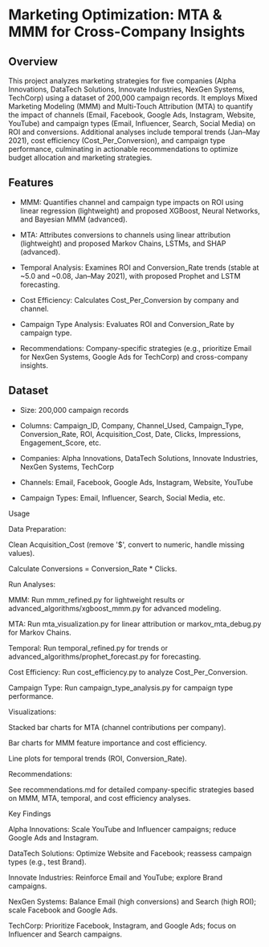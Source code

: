 # Marketing Optimization: MTA & MMM for Cross-Company Insights

## Overview

This project analyzes marketing strategies for five companies (Alpha Innovations, DataTech Solutions, Innovate Industries, NexGen Systems, TechCorp) using a dataset of 200,000 campaign records. It employs Mixed Marketing Modeling (MMM) and Multi-Touch Attribution (MTA) to quantify the impact of channels (Email, Facebook, Google Ads, Instagram, Website, YouTube) and campaign types (Email, Influencer, Search, Social Media) on ROI and conversions. Additional analyses include temporal trends (Jan–May 2021), cost efficiency (Cost_Per_Conversion), and campaign type performance, culminating in actionable recommendations to optimize budget allocation and marketing strategies.

## Features





* MMM: Quantifies channel and campaign type impacts on ROI using linear regression (lightweight) and proposed XGBoost, Neural Networks, and Bayesian MMM (advanced).



* MTA: Attributes conversions to channels using linear attribution (lightweight) and proposed Markov Chains, LSTMs, and SHAP (advanced).



* Temporal Analysis: Examines ROI and Conversion_Rate trends (stable at ~5.0 and ~0.08, Jan–May 2021), with proposed Prophet and LSTM forecasting.



* Cost Efficiency: Calculates Cost_Per_Conversion by company and channel.



* Campaign Type Analysis: Evaluates ROI and Conversion_Rate by campaign type.



* Recommendations: Company-specific strategies (e.g., prioritize Email for NexGen Systems, Google Ads for TechCorp) and cross-company insights.

## Dataset





* Size: 200,000 campaign records



* Columns: Campaign_ID, Company, Channel_Used, Campaign_Type, Conversion_Rate, ROI, Acquisition_Cost, Date, Clicks, Impressions, Engagement_Score, etc.



* Companies: Alpha Innovations, DataTech Solutions, Innovate Industries, NexGen Systems, TechCorp



* Channels: Email, Facebook, Google Ads, Instagram, Website, YouTube



* Campaign Types: Email, Influencer, Search, Social Media, etc.

Usage





Data Preparation:





Clean Acquisition_Cost (remove '$', convert to numeric, handle missing values).



Calculate Conversions = Conversion_Rate * Clicks.



Run Analyses:





MMM: Run mmm_refined.py for lightweight results or advanced_algorithms/xgboost_mmm.py for advanced modeling.



MTA: Run mta_visualization.py for linear attribution or markov_mta_debug.py for Markov Chains.



Temporal: Run temporal_refined.py for trends or advanced_algorithms/prophet_forecast.py for forecasting.



Cost Efficiency: Run cost_efficiency.py to analyze Cost_Per_Conversion.



Campaign Type: Run campaign_type_analysis.py for campaign type performance.



Visualizations:





Stacked bar charts for MTA (channel contributions per company).



Bar charts for MMM feature importance and cost efficiency.



Line plots for temporal trends (ROI, Conversion_Rate).



Recommendations:





See recommendations.md for detailed company-specific strategies based on MMM, MTA, temporal, and cost efficiency analyses.

Key Findings





Alpha Innovations: Scale YouTube and Influencer campaigns; reduce Google Ads and Instagram.



DataTech Solutions: Optimize Website and Facebook; reassess campaign types (e.g., test Brand).



Innovate Industries: Reinforce Email and YouTube; explore Brand campaigns.



NexGen Systems: Balance Email (high conversions) and Search (high ROI); scale Facebook and Google Ads.



TechCorp: Prioritize Facebook, Instagram, and Google Ads; focus on Influencer and Search campaigns.

